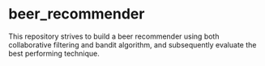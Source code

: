 # beer_recommender
This repository strives to build a beer recommender using both collaborative filtering and bandit algorithm, and subsequently evaluate the best performing technique.
